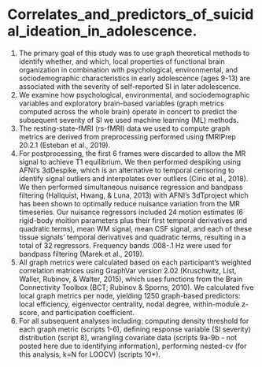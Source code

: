 # Correlates_and_predictors_of_suicidal_ideation_in_adolescence. 
1. The primary goal of this study was to use graph theoretical methods to identify whether, and which, local properties of functional brain organization in combination with psychological, environmental, and sociodemographic characteristics in early adolescence (ages 9-13) are associated with the severity of self-reported SI in later adolescence.  
2. We examine how psychological, environmental, and sociodemographic variables and exploratory brain-based variables (graph metrics computed across the whole brain) operate in concert to predict the subsequent severity of SI we used machine learning (ML) methods.   
3. The resting-state-fMRI (rs-fMRI) data we used to compute graph metrics are derived from preprocessing performed using fMRIPrep 20.2.1 (Esteban et al., 2019).   
4. For postprocessing, the first 6 frames were discarded to allow the MR signal to achieve T1 equilibrium. We then performed despiking using AFNI’s 3dDespike, which is an alternative to temporal censoring to identify signal outliers and interpolates over outliers (Ciric et al., 2018). We then performed simultaneous nuisance regression and bandpass filtering (Hallquist, Hwang, & Luna, 2013) with AFNI’s 3dTproject which has been shown to optimally reduce nuisance variation from the MR timeseries. Our nuisance regressors included 24 motion estimates (6 rigid-body moition parameters plus their first temporal derivatives and quadratic terms), mean WM signal, mean CSF signal, and each of these tissue signals’ temporal derivatives and quadratic terms, resulting in a total of 32 regressors. Frequency bands .008-.1 Hz were used for bandpass filtering (Marek et al., 2019).   
5. All graph metrics were calculated based on each participant’s weighted correlation matrices using GraphVar version 2.02 (Kruschwitz, List, Waller, Rubinov, & Walter, 2015), which uses functions from the Brain Connectivity Toolbox (BCT; Rubinov & Sporns, 2010). We calculated five local graph metrics per node, yielding 1250 graph-based predictors: local efficiency, eigenvector centrality, nodal degree, within-module z-score, and participation coefficient.   
6. For all subsequent analyses including: computing density threshold for each graph metric (scripts 1-6), defining response variable (SI severity) distribution (script 8), wrangling covariate data (scripts 9a-9b - not posted here due to identifying information), performing nested-cv (for this analysis, k=N for LOOCV) (scripts 10*).  
